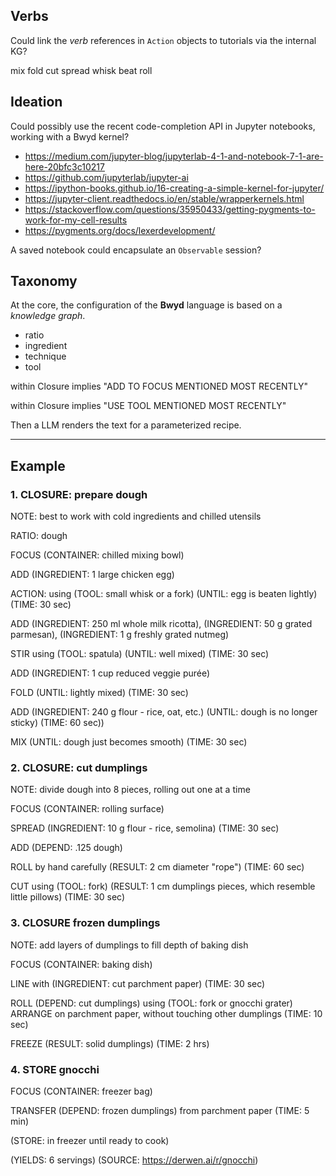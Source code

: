 ## Verbs

Could link the _verb_ references in `Action` objects to tutorials via the internal KG?

mix
fold
cut
spread
whisk
beat
roll


## Ideation

Could possibly use the recent code-completion API in Jupyter notebooks, working with a Bwyd kernel?

  - https://medium.com/jupyter-blog/jupyterlab-4-1-and-notebook-7-1-are-here-20bfc3c10217
  - https://github.com/jupyterlab/jupyter-ai
  - https://ipython-books.github.io/16-creating-a-simple-kernel-for-jupyter/
  - https://jupyter-client.readthedocs.io/en/stable/wrapperkernels.html
  - https://stackoverflow.com/questions/35950433/getting-pygments-to-work-for-my-cell-results
  - https://pygments.org/docs/lexerdevelopment/

A saved notebook could encapsulate an `Observable` session?


## Taxonomy

At the core, the configuration of the **Bwyd** language is based on a _knowledge graph_.

  - ratio
  - ingredient
  - technique
  - tool

within Closure implies "ADD TO FOCUS MENTIONED MOST RECENTLY"

within Closure implies "USE TOOL MENTIONED MOST RECENTLY"

Then a LLM renders the text for a parameterized recipe.

---

## Example

### 1. CLOSURE: prepare dough

NOTE: best to work with cold ingredients and chilled utensils

RATIO: dough

FOCUS (CONTAINER: chilled mixing bowl)

ADD (INGREDIENT: 1 large chicken egg)

ACTION: using (TOOL: small whisk or a fork)
	(UNTIL: egg is beaten lightly)
	(TIME: 30 sec)

ADD (INGREDIENT: 250 ml whole milk ricotta), (INGREDIENT: 50 g grated parmesan), (INGREDIENT: 1 g freshly grated nutmeg)

STIR using (TOOL: spatula)
	(UNTIL: well mixed)
	(TIME: 30 sec)

ADD (INGREDIENT: 1 cup reduced veggie purée)

FOLD
	(UNTIL: lightly mixed)
	(TIME: 30 sec)

ADD (INGREDIENT: 240 g flour - rice, oat, etc.)
    (UNTIL: dough is no longer sticky)
    (TIME: 60 sec))

MIX
	(UNTIL: dough just becomes smooth)
	(TIME: 30 sec)


### 2. CLOSURE: cut dumplings

NOTE: divide dough into 8 pieces, rolling out one at a time

FOCUS (CONTAINER: rolling surface)

SPREAD (INGREDIENT: 10 g flour - rice, semolina)
	(TIME: 30 sec)

ADD (DEPEND: .125 dough)

ROLL by hand
	carefully
	(RESULT: 2 cm diameter "rope")
	(TIME: 60 sec)

CUT using (TOOL: fork)
	(RESULT: 1 cm dumplings pieces, which resemble little pillows)
	(TIME: 30 sec)


### 3. CLOSURE frozen dumplings

NOTE: add layers of dumplings to fill depth of baking dish

FOCUS (CONTAINER: baking dish)

LINE with (INGREDIENT: cut parchment paper)
	(TIME: 30 sec)

ROLL (DEPEND: cut dumplings) using (TOOL: fork or gnocchi grater)
ARRANGE on parchment paper, without touching other dumplings
	(TIME: 10 sec)

FREEZE
	(RESULT: solid dumplings)
	(TIME: 2 hrs)


### 4. STORE gnocchi

FOCUS (CONTAINER: freezer bag)

TRANSFER (DEPEND: frozen dumplings) from parchment paper
	(TIME: 5 min)

(STORE: in freezer until ready to cook)

(YIELDS: 6 servings)
(SOURCE: https://derwen.ai/r/gnocchi)